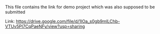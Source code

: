 This file contains the link for demo project which was also supposed to be submitted

Link: https://drive.google.com/file/d/1IOa_s0gb9mlLChb-VTUv5PI7CqPaeNFy/view?usp=sharing
